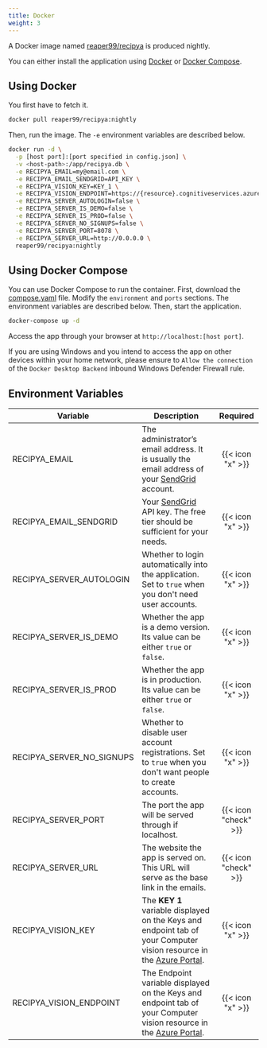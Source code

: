 ```yaml
---
title: Docker
weight: 3
---
```


A Docker image named [reaper99/recipya](https://hub.docker.com/layers/reaper99/recipya/nightly/images/sha256-b2238a11a53982953df5bbcfd7796a19fa382abf75d316b62fa05ac1c867332c?context=repo)
is produced nightly.

You can either install the application using [Docker](https://www.docker.com/) or
[Docker Compose](https://docs.docker.com/compose/).

## Using Docker

You first have to fetch it.

```bash
docker pull reaper99/recipya:nightly
```

Then, run the image. The `-e` environment variables are described below.

```bash
docker run -d \
  -p [host port]:[port specified in config.json] \
  -v <host-path>:/app/recipya.db \
  -e RECIPYA_EMAIL=my@email.com \
  -e RECIPYA_EMAIL_SENDGRID=API_KEY \
  -e RECIPYA_VISION_KEY=KEY_1 \
  -e RECIPYA_VISION_ENDPOINT=https://{resource}.cognitiveservices.azure.com \
  -e RECIPYA_SERVER_AUTOLOGIN=false \
  -e RECIPYA_SERVER_IS_DEMO=false \
  -e RECIPYA_SERVER_IS_PROD=false \
  -e RECIPYA_SERVER_NO_SIGNUPS=false \
  -e RECIPYA_SERVER_PORT=8078 \
  -e RECIPYA_SERVER_URL=http://0.0.0.0 \
  reaper99/recipya:nightly
```

## Using Docker Compose

You can use Docker Compose to run the container. First, download the [compose.yaml](https://github.com/reaper47/recipya/blob/main/deploy/compose.yaml) file. 
Modify the `environment` and `ports` sections. The environment variables are described below. Then, start the application.

```bash
docker-compose up -d
```

Access the app through your browser at `http://localhost:[host port]`.

If you are using Windows and you intend to access the app on other devices within your home network, please ensure to `Allow the connection` of the `Docker Desktop Backend`
inbound Windows Defender Firewall rule.

## Environment Variables

| Variable                  | Description                                                                                                                                           |       Required       |
|---------------------------|-------------------------------------------------------------------------------------------------------------------------------------------------------|:--------------------:|
| RECIPYA_EMAIL             | The administrator’s email address. It is usually the email address of your [SendGrid](https://sendgrid.com/) account.                                 |   {{< icon "x" >}}   |
| RECIPYA_EMAIL_SENDGRID    | Your [SendGrid](https://app.sendgrid.com/settings/api_keys) API key. The free tier should be sufficient for your needs.                               |   {{< icon "x" >}}   |
| RECIPYA_SERVER_AUTOLOGIN  | Whether to login automatically into the application. Set to `true` when you don't need user accounts.                                                 |   {{< icon "x" >}}   |
| RECIPYA_SERVER_IS_DEMO    | Whether the app is a demo version. Its value can be either `true` or `false`.                                                                         |   {{< icon "x" >}}   |
| RECIPYA_SERVER_IS_PROD    | Whether the app is in production. Its value can be either `true` or `false`.                                                                          |   {{< icon "x" >}}   |
| RECIPYA_SERVER_NO_SIGNUPS | Whether to disable user account registrations. Set to `true` when you don't want people to create accounts.                                           |   {{< icon "x" >}}   |
| RECIPYA_SERVER_PORT       | The port the app will be served through if localhost.                                                                                                 | {{< icon "check" >}} |
| RECIPYA_SERVER_URL        | The website the app is served on. This URL will serve as the base link in the emails. <br/>                                                           | {{< icon "check" >}} |
| RECIPYA_VISION_KEY        | The **KEY 1** variable displayed on the Keys and endpoint tab of your Computer vision resource in the [Azure Portal](https://portal.azure.com/#home). |   {{< icon "x" >}}   |
| RECIPYA_VISION_ENDPOINT   | The Endpoint variable displayed on the Keys and endpoint tab of your Computer vision resource in the [Azure Portal](https://portal.azure.com/#home).  |   {{< icon "x" >}}   |
